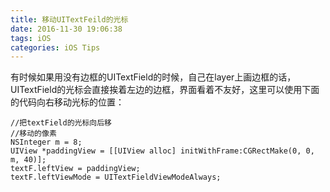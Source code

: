 ```yaml
---
title: 移动UITextFeild的光标
date: 2016-11-30 19:06:38
tags: iOS
categories: iOS Tips
---
```

有时候如果用没有边框的UITextField的时候，自己在layer上画边框的话，UITextField的光标会直接挨着左边的边框，界面看着不友好，这里可以使用下面的代码向右移动光标的位置：

    //把textField的光标向后移
    //移动的像素
    NSInteger m = 8;
    UIView *paddingView = [[UIView alloc] initWithFrame:CGRectMake(0, 0, m, 40)];
    textF.leftView = paddingView;
    textF.leftViewMode = UITextFieldViewModeAlways;
